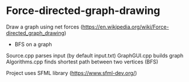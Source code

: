 # Force-directed-graph-drawing
Draw a graph using net forces (https://en.wikipedia.org/wiki/Force-directed_graph_drawing)
+ BFS on a graph

Source.cpp parses input (by default input.txt)
GraphGUI.cpp builds graph
Algorithms.cpp finds shortest path between two vertices (BFS)

Project uses SFML library (https://www.sfml-dev.org/)

